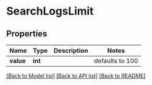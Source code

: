 # SearchLogsLimit


## Properties
Name | Type | Description | Notes
------------ | ------------- | ------------- | -------------
**value** | **int** |  | defaults to 100

[[Back to Model list]](../README.md#documentation-for-models) [[Back to API list]](../README.md#documentation-for-api-endpoints) [[Back to README]](../README.md)


